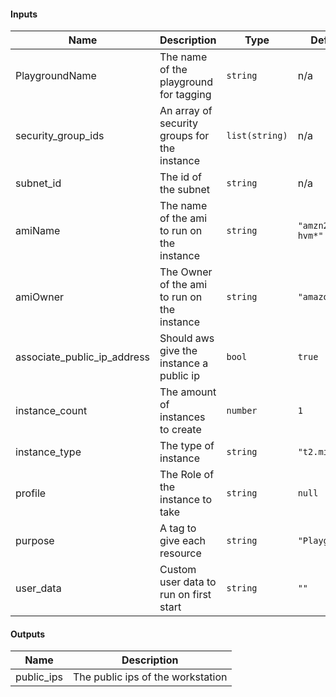 #### Inputs

| Name | Description | Type | Default | Required |
|------|-------------|------|---------|:--------:|
| PlaygroundName | The name of the playground for tagging | `string` | n/a | yes |
| security_group_ids | An array of security groups for the instance | `list(string)` | n/a | yes |
| subnet_id | The id of the subnet | `string` | n/a | yes |
| amiName | The name of the ami to run on the instance | `string` | `"amzn2-ami-hvm*"` | no |
| amiOwner | The Owner of the ami to run on the instance | `string` | `"amazon"` | no |
| associate_public_ip_address | Should aws give the instance a public ip | `bool` | `true` | no |
| instance_count | The amount of instances to create | `number` | `1` | no |
| instance_type | The type of instance | `string` | `"t2.micro"` | no |
| profile | The Role of the instance to take | `string` | `null` | no |
| purpose | A tag to give each resource | `string` | `"Playground"` | no |
| user_data | Custom user data to run on first start | `string` | `""` | no |

#### Outputs

| Name | Description |
|------|-------------|
| public_ips | The public ips of the workstation |

